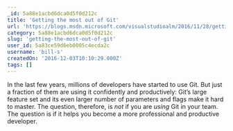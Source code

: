 ```yaml
---
_id: 5a88e1acbd6dca0d5f0d212c
title: 'Getting the most out of Git'
url: 'https://blogs.msdn.microsoft.com/visualstudioalm/2016/11/28/getting-the-most-out-of-git/'
category: 5a88e1acbd6dca0d5f0d212c
slug: 'getting-the-most-out-of-git'
user_id: 5a83ce59d6eb0005c4ecda2c
username: 'bill-s'
createdOn: '2016-12-03T10:10:29.000Z'
tags: []
---
```


In the last few years, millions of developers have started to use Git. But just a fraction of them are using it confidently and productively: Git’s large feature set and its even larger number of parameters and flags make it hard to master. The question, therefore, is <em>not</em> if you are <em>using</em> Git in your team. The question is if it helps you become a more professional and productive developer.
